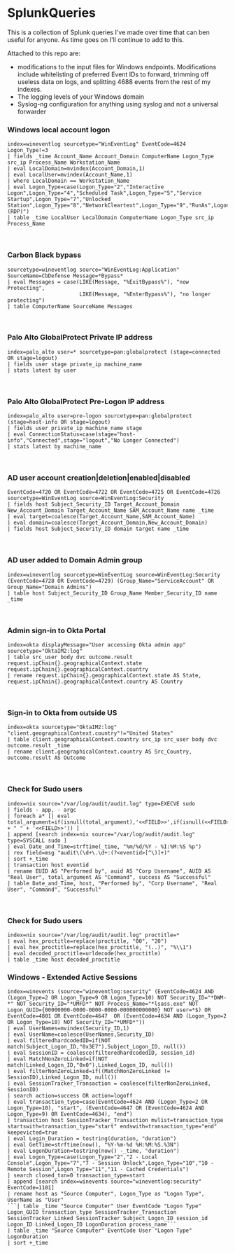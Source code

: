 # SplunkQueries

This is a collection of Splunk queries I've made over time that can ben useful for anyone. As time goes on I'll continue to add to this.

Attached to this repo are:
 - modifications to the input files for Windows endpoints. Modifications include whitelisting of preferred Event IDs to forward, trimming off useless data on logs, and splitting 4688 events from the rest of my indexes. 
 - The logging levels of your Windows domain
 - Syslog-ng configuration for anything using syslog and not a universal forwarder

### Windows local account logon
```
index=wineventlog sourcetype="WinEventLog" EventCode=4624 Logon_Type!=3
| fields _time Account_Name Account_Domain ComputerName Logon_Type src_ip Process_Name Workstation_Name
| eval LocalDomain=mvindex(Account_Domain,1)
| eval LocalUser=mvindex(Account_Name,1)
| where LocalDomain == Workstation_Name
| eval Logon_Type=case(Logon_Type="2","Interactive Logon",Logon_Type="4","Scheduled Task",Logon_Type="5","Service Startup",Logon_Type="7","Unlocked Station",Logon_Type="8","NetworkCleartext",Logon_Type="9","RunAs",Logon_Type="10","RemoteInteractive (RDP)")
| table _time LocalUser LocalDomain ComputerName Logon_Type src_ip Process_Name
```
<br />

### Carbon Black bypass  
```
sourcetype=wineventlog source="WinEventLog:Application" SourceName=CbDefense Message=*Bypass*
| eval Messages = case(LIKE(Message, "%ExitBypass%"), "now Protecting",
                       LIKE(Message, "%EnterBypass%"), "no longer protecting")
| table ComputerName SourceName Messages
```
<br />

### Palo Alto GlobalProtect Private IP address
```
index=palo_alto user=* sourcetype=pan:globalprotect (stage=connected OR stage=logout)
| fields user stage private_ip machine_name
| stats latest by user
```
<br />

### Palo Alto GlobalProtect Pre-Logon IP address
```
index=palo_alto user=pre-logon sourcetype=pan:globalprotect (stage=host-info OR stage=logout)
| fields user private_ip machine_name stage
| eval ConnectionStatus=case(stage="host-info","Connected",stage="logout","No Longer Connected")
| stats latest by machine_name
```
<br />

### AD user account creation|deletion|enabled|disabled
```
EventCode=4720 OR EventCode=4722 OR EventCode=4725 OR EventCode=4726 sourcetype=WinEventLog source=WinEventLog:Security
| fields host Subject_Security_ID Target_Account_Domain New_Account_Domain Target_Account_Name SAM_Account_Name name _time
| eval target=coalesce(Target_Account_Name,SAM_Account_Name)
| eval domain=coalesce(Target_Account_Domain,New_Account_Domain)
| fields host Subject_Security_ID domain target name _time
```
<br />

### AD user added to Domain Admin group
```
index=wineventlog sourcetype=WinEventLog source=WinEventLog:Security (EventCode=4728 OR EventCode=4729) (Group_Name="ServiceAccount" OR Group_Name="Domain Admins")
| table host Subject_Security_ID Group_Name Member_Security_ID name _time
```
<br />

### Admin sign-in to Okta Portal
```
index=okta displayMessage="User accessing Okta admin app" sourcetype="OktaIM2:log"
| table src_user body dvc outcome.result request.ipChain{}.geographicalContext.state request.ipChain{}.geographicalContext.country
| rename request.ipChain{}.geographicalContext.state AS State, request.ipChain{}.geographicalContext.country AS Country
```
<br />

### Sign-in to Okta from outside US
```
index=okta sourcetype="OktaIM2:log" "client.geographicalContext.country"!="United States"
| table client.geographicalContext.country src_ip src_user body dvc outcome.result _time
| rename client.geographicalContext.country AS Src_Country, outcome.result AS Outcome
```

<br />

### Check for Sudo users
```
index=nix source="/var/log/audit/audit.log" type=EXECVE sudo
| fields - app, - argc
| foreach a* [| eval total_argument=if(isnull(total_argument),'<<FIELD>>',if(isnull(<<FIELD>>),total_argument,total_argument + " " + '<<FIELD>>')) ]
| append [search index=nix source="/var/log/audit/audit.log" type=SYSCALL sudo ]
| eval Date_and_Time=strftime(_time, "%m/%d/%Y - %I:%M:%S %p") 
| rex field=msg "audit\(\d+\.\d+:(?<eventid>[^\)]+)"
| sort +_time
| transaction host eventid
| rename EUID AS "Performed by", auid AS "Corp Username", AUID AS "Real User", total_argument AS "Command", success AS "Successful"
| table Date_and_Time, host, "Performed by", "Corp Username", "Real User", "Command", "Successful"
```
<br />

### Check for Sudo users
```
index=nix source="/var/log/audit/audit.log" proctitle=*
| eval hex_proctitle=replace(proctitle, "00", "20")
| eval hex_proctitle=replace(hex_proctitle, "(..)", "%\\1")
| eval decoded_proctitle=urldecode(hex_proctitle)
| table _time host decoded_proctitle
```
### Windows - Extended Active Sessions
```
index=winevents (source="wineventlog:security" (EventCode=4624 AND (Logon_Type=2 OR Logon_Type=9 OR Logon_Type=10) NOT Security_ID="*DWM-*" NOT Security_ID="*UMFD*" NOT Process_Name="*lsass.exe" NOT Logon_GUID={00000000-0000-0000-0000-000000000000} NOT user=*$) OR EventCode=4801 OR EventCode=4647  OR (EventCode=4634 AND (Logon_Type=2 OR Logon_Type=10) NOT Security_ID="*UMFD*"))
| eval UserNames=mvindex(Security_ID,1)
| eval UserName=coalesce(UserNames,Security_ID)
| eval filteredhardcodedID=if(NOT match(Subject_Logon_ID,"0x3E7"),Subject_Logon_ID, null())
| eval SessionID = coalesce(filteredhardcodedID, session_id)
| eval MatchNonZeroLinked=if(NOT match(Linked_Logon_ID,"0x0"),Linked_Logon_ID, null())
| eval filterNonZeroLinked=if((MatchNonZeroLinked != SessionID),Linked_Logon_ID, null())
| eval SessionTracker_Transaction = coalesce(filterNonZeroLinked, SessionID)
| search action=success OR action=logoff
| eval transaction_type=case(EventCode=4624 AND (Logon_Type=2 OR Logon_Type=10), "start", (EventCode=4647 OR (EventCode=4624 AND Logon_Type=9) OR EventCode=4634), "end")
| transaction host SessionTracker_Transaction mvlist=transaction_type startswith=transaction_type="start" endswith=transaction_type="end" keepevicted=true
| eval Login_Duration = tostring(duration, "duration")
| eval GetTime=strftime(now(), "%Y-%m-%d %H:%M:%S.%3N")
| eval LogonDuration=tostring(now() -_time, "duration")
| eval Logon_Type=case(Logon_Type="2","2 - Local Console",Logon_Type="7","7 - Session Unlock",Logon_Type="10","10 - Remote Session",Logon_Type="11","11 - Cached Credentials")
| search closed_txn=0 transaction_type=start
| append [search index=winevents source="wineventlog:security" EventCode=1101]
| rename host as "Source Computer", Logon_Type as "Logon Type", UserName as "User"
```| table _time "Source Computer" User EventCode "Logon Type" Logon_GUID transaction_type SessionTracker_Transaction SessionTracker_Linked SessionTracker Subject_Logon_ID session_id Logon_ID Linked_Logon_ID LogonDuration process_name```
| table _time "Source Computer" EventCode User "Logon Type" LogonDuration
| sort +_time
```
